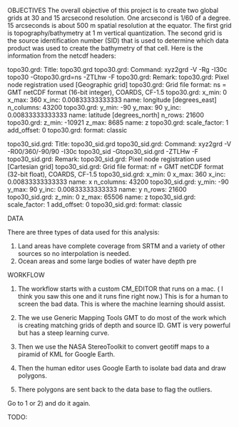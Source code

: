 OBJECTIVES
  The overall objective of this project is to create two global grids at 30 and 15 arcsecond resolution.  One arcsecond is 1/60 of a degree.  15 arcseconds is about 500 m spatial resolution at the equator.  The first grid is topography/bathymetry at 1 m vertical quantization.  The second grid is the source identification number (SID) that is used to determine which data product was used to create the bathymetry of that cell.  Here is the information from the netcdf headers:
  
topo30.grd: Title: topo30.grd
topo30.grd: Command: xyz2grd -V -Rg -I30c topo30 -Gtopo30.grd=ns -ZTLhw -F
topo30.grd: Remark: 
topo30.grd: Pixel node registration used [Geographic grid]
topo30.grd: Grid file format: ns = GMT netCDF format (16-bit integer), COARDS, CF-1.5
topo30.grd: x_min: 0 x_max: 360 x_inc: 0.00833333333333 name: longitude [degrees_east] n_columns: 43200
topo30.grd: y_min: -90 y_max: 90 y_inc: 0.00833333333333 name: latitude [degrees_north] n_rows: 21600
topo30.grd: z_min: -10921 z_max: 8685 name: z
topo30.grd: scale_factor: 1 add_offset: 0
topo30.grd: format: classic

topo30_sid.grd: Title: topo30_sid.grd
topo30_sid.grd: Command: xyz2grd -V -R00/360/-90/90 -I30c topo30_sid -Gtopo30_sid.grd -ZTLHw -F
topo30_sid.grd: Remark: 
topo30_sid.grd: Pixel node registration used [Cartesian grid]
topo30_sid.grd: Grid file format: nf = GMT netCDF format (32-bit float), COARDS, CF-1.5
topo30_sid.grd: x_min: 0 x_max: 360 x_inc: 0.00833333333333 name: x n_columns: 43200
topo30_sid.grd: y_min: -90 y_max: 90 y_inc: 0.00833333333333 name: y n_rows: 21600
topo30_sid.grd: z_min: 0 z_max: 65506 name: z
topo30_sid.grd: scale_factor: 1 add_offset: 0
topo30_sid.grd: format: classic

DATA

There are three types of data used for this analysis:  
1) Land areas have complete coverage from SRTM and a variety of other sources so no interpolation is needed.
2) Ocean areas and some large bodies of water have depth pre

WORKFLOW

1)  The workflow starts with a custom CM_EDITOR that runs on a mac.  ( I think you saw this one and it runs fine right now.)   This is for a human to screen the bad data.  This is where the machine learning should assist.

2) The we use Generic Mapping Tools GMT to do most of the work which is creating matching grids of depth and source ID. GMT is very powerful but has a steep learning curve.

3) Then we use the NASA StereoToolkit to convert geotiff maps to a piramid of KML for Google Earth.

5) Then the human editor uses Google Earth to isolate bad data and draw polygons.

6) There polygons are sent back to the data base to flag the outliers.

Go to 1 or 2) and do it again.

TODO:

